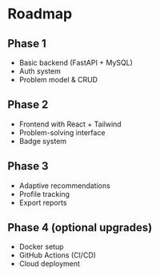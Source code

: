 # Roadmap

## Phase 1
- Basic backend (FastAPI + MySQL)
- Auth system
- Problem model & CRUD

## Phase 2
- Frontend with React + Tailwind
- Problem-solving interface
- Badge system

## Phase 3
- Adaptive recommendations
- Profile tracking
- Export reports

## Phase 4 (optional upgrades)
- Docker setup
- GitHub Actions (CI/CD)
- Cloud deployment
